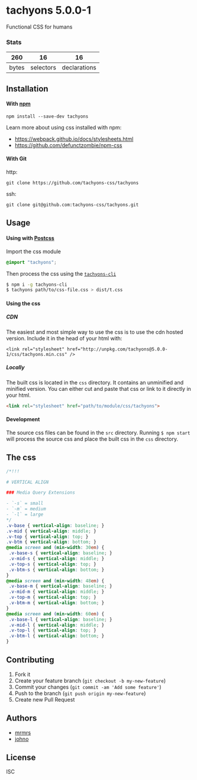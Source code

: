 # tachyons 5.0.0-1

Functional CSS for humans

### Stats

260 | 16 | 16
---|---|---
bytes | selectors | declarations

## Installation

#### With [npm](https://npmjs.com)

```
npm install --save-dev tachyons
```

Learn more about using css installed with npm:
* https://webpack.github.io/docs/stylesheets.html
* https://github.com/defunctzombie/npm-css

#### With Git

http:
```
git clone https://github.com/tachyons-css/tachyons
```

ssh:
```
git clone git@github.com:tachyons-css/tachyons.git
```

## Usage

#### Using with [Postcss](https://github.com/postcss/postcss)

Import the css module

```css
@import "tachyons";
```

Then process the css using the [`tachyons-cli`](https://github.com/tachyons-css/tachyons-cli)

```sh
$ npm i -g tachyons-cli
$ tachyons path/to/css-file.css > dist/t.css
```

#### Using the css

##### CDN
The easiest and most simple way to use the css is to use the cdn hosted version. Include it in the head of your html with:

```
<link rel="stylesheet" href="http://unpkg.com/tachyons@5.0.0-1/css/tachyons.min.css" />
```

##### Locally
The built css is located in the `css` directory. It contains an unminified and minified version.
You can either cut and paste that css or link to it directly in your html.

```html
<link rel="stylesheet" href="path/to/module/css/tachyons">
```

#### Development

The source css files can be found in the `src` directory.
Running `$ npm start` will process the source css and place the built css in the `css` directory.

## The css

```css
/*!!!

# VERTICAL ALIGN

### Media Query Extensions

- `-s` = small
- `-m` = medium
- `-l` = large
*/
.v-base { vertical-align: baseline; }
.v-mid { vertical-align: middle; }
.v-top { vertical-align: top; }
.v-btm { vertical-align: bottom; }
@media screen and (min-width: 30em) {
 .v-base-s { vertical-align: baseline; }
 .v-mid-s { vertical-align: middle; }
 .v-top-s { vertical-align: top; }
 .v-btm-s { vertical-align: bottom; }
}
@media screen and (min-width: 48em) {
 .v-base-m { vertical-align: baseline; }
 .v-mid-m { vertical-align: middle; }
 .v-top-m { vertical-align: top; }
 .v-btm-m { vertical-align: bottom; }
}
@media screen and (min-width: 60em) {
 .v-base-l { vertical-align: baseline; }
 .v-mid-l { vertical-align: middle; }
 .v-top-l { vertical-align: top; }
 .v-btm-l { vertical-align: bottom; }
}
```

## Contributing

1. Fork it
2. Create your feature branch (`git checkout -b my-new-feature`)
3. Commit your changes (`git commit -am 'Add some feature'`)
4. Push to the branch (`git push origin my-new-feature`)
5. Create new Pull Request

## Authors

* [mrmrs](http://mrmrs.io)
* [johno](http://johnotander.com)

## License

ISC

